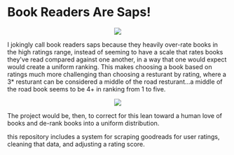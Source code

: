 # Book Readers Are Saps!
<p align="center">
<img src="goodreads-badge-read-reviews-a8508f765fac427f58da8ebf9e89721a.png">
</p>

I jokingly call book readers saps because they heavily over-rate books in the high ratings range, instead of seeming to have a scale that rates books they've read compared against one another, in a way that one would expect would create a uniform ranking. This makes choosing a book based on ratings much more challenging than choosing a resturant by rating, where a 3* resturant can be considered a middle of the road resturant...a middle of the road book seems to be 4+ in ranking from 1 to five. 

<p align="center">
<img src="hypothesis_graph.png">
</p>

The project would be, then, to correct for this lean toward a human love of books and de-rank books into a uniform distribution. 

this repository includes a system for scraping goodreads for user ratings, cleaning that data, and adjusting a rating score. 
